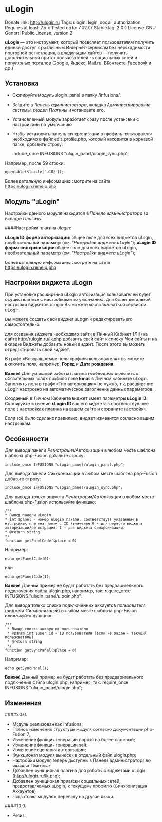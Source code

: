 # uLogin

Donate link: http://ulogin.ru
Tags: ulogin, login, social, authorization
Requires at least: 7.x.x
Tested up to: 7.02.07
Stable tag: 2.0.0
License: GNU General Public License, version 2

**uLogin** — это инструмент, который позволяет пользователям получить единый доступ к различным Интернет-сервисам без необходимости повторной регистрации,
а владельцам сайтов — получить дополнительный приток пользователей из социальных сетей и популярных порталов (Google, Яндекс, Mail.ru, ВКонтакте, Facebook и др.)

## Установка

- Скопируйте модуль ulogin_panel в папку /infusions/.
- Зайдите в *Панель администратора*, вкладка *Администрирование системы*, раздел *Плагины* и установите его.
- Установленный модуль заработает сразу после установки с настройками по умолчанию.
- Чтобы установить панель синхронизации в профиль пользователя необходимо в файл edit_profile.php, который находится в корневой папке, добавить строку:

	include_once INFUSIONS."ulogin_panel/ulogin_sync.php";

Например, после 59 строки:

	opentable($locale['u102']);

Более детальную информацию смотрите на сайте https://ulogin.ru/help.php


## Модуль "uLogin"

Настройки данного модуля находится в *Панеле администратора* во вкладке *Плагины*.

####Настройки плагина *ulogin*:

**uLogin ID форма авторизации:** общее поле для всех виджетов uLogin, необязательный параметр (см. *"Настройки виджета uLogin"*);
**uLogin ID форма синхронизации** общее поле для всех виджетов uLogin, необязательный параметр (см. *"Настройки виджета uLogin"*);

Более детальную информацию смотрите на сайте https://ulogin.ru/help.php

## Настройки виджета uLogin

При установке расширения uLogin авторизация пользователей будет осуществляться с настройками по умолчанию.
Для более детальной настройки виджетов uLogin Вы можете воспользоваться сервисом uLogin.

Вы можете создать свой виджет uLogin и редактировать его самостоятельно:

для создания виджета необходимо зайти в Личный Кабинет (ЛК) на сайте http://ulogin.ru/lk.php
добавить свой сайт к списку Мои сайты и на вкладке Виджеты добавить новый виджет. После этого вы можете отредактировать свой виджет.

В графе «Возвращаемые поля профиля пользователя» вы можете включить поля, например, **Город** и **Дата рождения**.

**Важно!** Для успешной работы плагина необходимо включить в обязательных полях профиля поле **Еmail** в Личном кабинете uLogin.
Заполнять поля в графе «Тип авторизации» не нужно, т.к. расширение uLogin настроено на автоматическое заполнение данных параметров.

Созданный в Личном Кабинете виджет имеет параметры **uLogin ID**.
Скопируйте значение **uLogin ID** вашего виджета в соответствующее поле в настройках плагина на вашем сайте и сохраните настройки.

Если всё было сделано правильно, виджет изменится согласно вашим настройкам.


## Особенности

Для вывода панели *Регистрации/Авторизации* в любом месте шаблона шаблона php-Fusion добавьте строку:

	include_once INFUSIONS."ulogin_panel/ulogin_panel.php";

Для вывода панели *Синхронизации* в любом месте шаблона php-Fusion добавьте строку:

	include_once INFUSIONS."ulogin_panel/ulogin_sync.php";

Для вывода только виджета *Регистрации/Авторизации* в любом месте шаблона php-Fusion используйте функцию:

    /**
   	* Вывод панели uLogin
    * int $panel - номер uLogin панели, соответствует указанным в настройках плагина полям с ID (значение 0 - для первого виджета авторизации/регистрации, 1 - для виджета синхронизации)
    * @return string
    */
   	function getPanelCode($place = 0)

Например:

	echo getPanelCode(0);
или

	echo getPanelCode(1);

**Важно!** Данный пример не будет работать без предварительного подключения файла ulogin.php, например, так:
	require_once INFUSIONS."ulogin_panel/ulogin.php";


Для вывода только списка подключённых аккаунтов пользователя (виджета *Синхронизации*) в любом месте шаблона php-Fusion используйте функцию:

	/**
	 * Вывод списка аккаунтов пользователя
	 * @param int $user_id - ID пользователя (если не задан - текущий пользователь)
	 * @return string
	 */
   	function getSyncPanel($place = 0)

Например:

	echo getSyncPanel();

**Важно!** Данный пример не будет работать без предварительного подлючения файла ulogin.php, например, так:
	require_once INFUSIONS."ulogin_panel/ulogin.php";


## Изменения

####2.0.0.
- Модуль реализован как infusions;
- Полное изменение структуры модуля согласно документации php-Fusion 7;
- Изменение функции генерации пароля на более сложный;
- Изменение функции генерации salt;
- Изменение сценария авторизации;
- Функционал модуля вынесен в отдельный файл ulogin.php;
- Настройки модуля теперь доступны в Панеле администратора во вкладке Плагины;
- Добавлен функционал плагина для работы с виджетами uLogin (http://ulogin.ru/lk.php);
- Добавлен функционал привязки социальных сетей, предоставляемых uLogin, к текущему профилю (Синхронизация Аккаунтов);
- Подготовка модуля к переводу на другие языки.

####1.0.0.
- Релиз.

